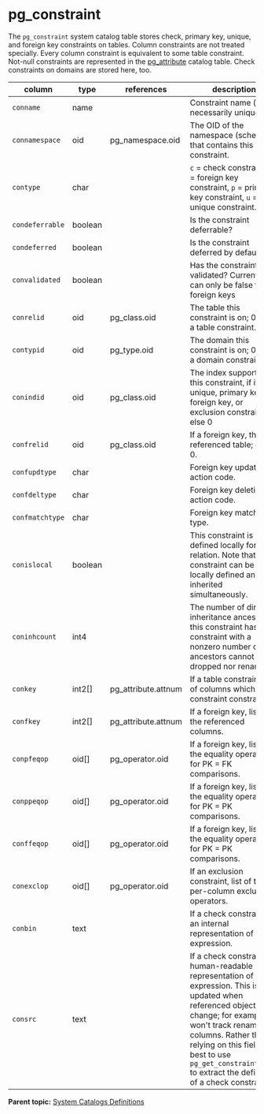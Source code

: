 # pg_constraint 

The `pg_constraint` system catalog table stores check, primary key, unique, and foreign key constraints on tables. Column constraints are not treated specially. Every column constraint is equivalent to some table constraint. Not-null constraints are represented in the [pg\_attribute](pg_attribute.html) catalog table. Check constraints on domains are stored here, too.

|column|type|references|description|
|------|----|----------|-----------|
|`conname`|name| |Constraint name \(not necessarily unique!\)|
|`connamespace`|oid|pg\_namespace.oid|The OID of the namespace \(schema\) that contains this constraint.|
|`contype`|char| |`c` = check constraint, `f` = foreign key constraint, `p` = primary key constraint, `u` = unique constraint.|
|`condeferrable`|boolean| |Is the constraint deferrable?|
|`condeferred`|boolean| |Is the constraint deferred by default?|
|`convalidated`|boolean| |Has the constraint been validated? Currently, can only be false for foreign keys|
|`conrelid`|oid|pg\_class.oid|The table this constraint is on; 0 if not a table constraint.|
|`contypid`|oid|pg\_type.oid|The domain this constraint is on; 0 if not a domain constraint.|
|`conindid`|oid|pg\_class.oid|The index supporting this constraint, if it's a unique, primary key, foreign key, or exclusion constraint; else 0|
|`confrelid`|oid|pg\_class.oid|If a foreign key, the referenced table; else 0.|
|`confupdtype`|char| |Foreign key update action code.|
|`confdeltype`|char| |Foreign key deletion action code.|
|`confmatchtype`|char| |Foreign key match type.|
|`conislocal`|boolean| |This constraint is defined locally for the relation. Note that a constraint can be locally defined and inherited simultaneously.|
|`coninhcount`|int4| |The number of direct inheritance ancestors this constraint has. A constraint with a nonzero number of ancestors cannot be dropped nor renamed.|
|`conkey`|int2\[\]|pg\_attribute.attnum|If a table constraint, list of columns which the constraint constrains.|
|`confkey`|int2\[\]|pg\_attribute.attnum|If a foreign key, list of the referenced columns.|
|`conpfeqop`|oid\[\]|pg\_operator.oid|If a foreign key, list of the equality operators for PK = FK comparisons.|
|`conppeqop`|oid\[\]|pg\_operator.oid|If a foreign key, list of the equality operators for PK = PK comparisons.|
|`conffeqop`|oid\[\]|pg\_operator.oid|If a foreign key, list of the equality operators for PK = PK comparisons.|
|`conexclop`|oid\[\]|pg\_operator.oid|If an exclusion constraint, list of the per-column exclusion operators.|
|`conbin`|text| |If a check constraint, an internal representation of the expression.|
|`consrc`|text| |If a check constraint, a human-readable representation of the expression. This is not updated when referenced objects change; for example, it won't track renaming of columns. Rather than relying on this field, it is best to use `pg_get_constraintdef()` to extract the definition of a check constraint.|

**Parent topic:** [System Catalogs Definitions](../system_catalogs/catalog_ref-html.html)


